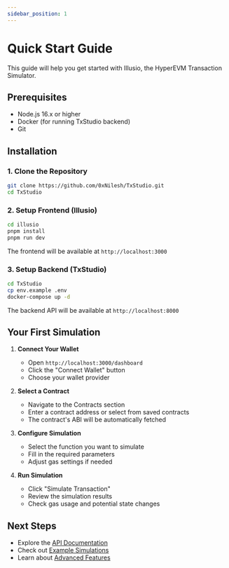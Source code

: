 ```yaml
---
sidebar_position: 1
---
```


# Quick Start Guide

This guide will help you get started with Illusio, the HyperEVM Transaction Simulator.

## Prerequisites

- Node.js 16.x or higher
- Docker (for running TxStudio backend)
- Git

## Installation

### 1. Clone the Repository

```bash
git clone https://github.com/0xNilesh/TxStudio.git
cd TxStudio
```

### 2. Setup Frontend (Illusio)

```bash
cd illusio
pnpm install
pnpm run dev
```

The frontend will be available at `http://localhost:3000`

### 3. Setup Backend (TxStudio)

```bash
cd TxStudio
cp env.example .env
docker-compose up -d
```

The backend API will be available at `http://localhost:8000`

## Your First Simulation

1. **Connect Your Wallet**
   - Open `http://localhost:3000/dashboard`
   - Click the "Connect Wallet" button
   - Choose your wallet provider

2. **Select a Contract**
   - Navigate to the Contracts section
   - Enter a contract address or select from saved contracts
   - The contract's ABI will be automatically fetched

3. **Configure Simulation**
   - Select the function you want to simulate
   - Fill in the required parameters
   - Adjust gas settings if needed

4. **Run Simulation**
   - Click "Simulate Transaction"
   - Review the simulation results
   - Check gas usage and potential state changes

## Next Steps

- Explore the [API Documentation](../api/overview)
- Check out [Example Simulations](../examples/basic-simulation)
- Learn about [Advanced Features](../guides/advanced-features)

